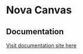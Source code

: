# Nova Canvas



## Documentation

[Visit documentation site here](jacobfitzp.github.io/nova-canvas-docs)
